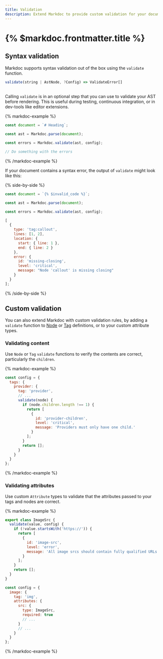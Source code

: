 ```yaml
---
title: Validation
description: Extend Markdoc to provide custom validation for your documents.
---
```


# {% $markdoc.frontmatter.title %}

## Syntax validation

Markdoc supports syntax validation out of the box using the `validate` function.

```js
validate(string | AstNode, ?Config) => ValidateError[]
```

\
Calling `validate` is in an optional step that you can use to validate your AST before rendering. This is useful during testing, continuous integration, or in dev-tools like editor extensions.

{% markdoc-example %}

```js
const document = `# Heading`;

const ast = Markdoc.parse(document);

const errors = Markdoc.validate(ast, config);

// Do something with the errors
```

{% /markdoc-example %}

If your document contains a syntax error, the output of `validate` might look like this:

{% side-by-side %}

```js
const document = `{% $invalid_code %}`;

const ast = Markdoc.parse(document);

const errors = Markdoc.validate(ast, config);
```

```js
[
  {
    type: 'tag:callout',
    lines: [1, 2],
    location: {
      start: { line: 1 },
      end: { line: 2 }
    },
    error: {
      id: 'missing-closing',
      level: 'critical',
      message: "Node 'callout' is missing closing"
    }
  }
];
```

{% /side-by-side %}

## Custom validation

You can also extend Markdoc with custom validation rules, by adding a `validate` function to [Node](/docs/nodes) or [Tag](/docs/tags) definitions, or to your custom attribute types.

### Validating content

Use `Node` or `Tag` `validate` functions to verify the contents are correct, particularly the `children`.

{% markdoc-example %}

```js
const config = {
  tags: {
    provider: {
      tag: 'provider',
      // ...
      validate(node) {
        if (node.children.length !== 1) {
          return [
            {
              id: 'provider-children',
              level: 'critical',
              message: 'Providers must only have one child.'
            }
          ];
        }
        return [];
      }
    }
  }
};
```

{% /markdoc-example %}

### Validating attributes

Use custom `Attribute` types to validate that the attributes passed to your tags and nodes are correct.

{% markdoc-example %}

```js
export class ImageSrc {
  validate(value, config) {
    if (!value.startsWith('https://')) {
      return [
        {
          id: 'image-src',
          level: 'error',
          message: 'All image srcs should contain fully qualified URLs.'
        }
      ];
    }
    return [];
  }
}

const config = {
  image: {
    tag: 'img',
    attributes: {
      src: {
        type: ImageSrc,
        required: true
        // ...
      }
      // ...
    }
  }
};
```

{% /markdoc-example %}
